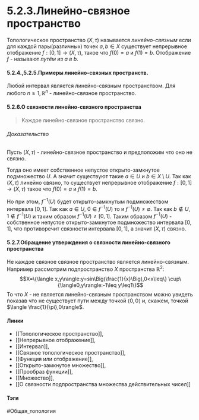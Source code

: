 # 5.2.3.Линейно-связное пространство
Топологическое пространство $(X,\tau)$ называется *линейно-связным* если для каждой пары(различных) точек $a,b\in X$ существует непрерывное отображение $f:[0,1]\rightarrow(X,\tau)$, такое что $f(0)=a$ и $f(1)=b$. Отображение $f$ - называют *путём из $a$ в $b$*.

#### 5.2.4.,5.2.5.Примеры линейно-связных пространств.
Любой интервал является линейно-связным пространством.
Для любого $n\geq1,\mathbb{R}^{n}$ - линейно-связное пространство.

#### 5.2.6.О связности линейно-связного пространства
>Каждое линейно-связное пространство связно.
###### Доказательство
Пусть $(X,\tau)$ - линейно-связное пространство и предположим что оно не связно.

Тогда оно имеет собственное непустое открыто-замкнутое подмножество $U$. А значит существуют такие $a\in U$ и $b\in X\setminus U$. Так как $(X,\tau)$ линейно связно, то существует непрерывное отображение $f:[0,1]\to(X,\tau)$ такое что $f(0)=a$ и $f(1)=b$.

Но при этом, $f^{-1}(U)$ будет открыто-замкнутым подмножеством интервала $[0,1]$. Так как $a\in U$, $0\in f^{-1}(U)$ то и $f^{-1}(U)\ne\emptyset$. Так как $b\notin U$, $1\notin f^{-1}(U)$ и таким образом $f^{-1}(U)\ne[0,1]$. Таким образом $f^{-1}(U)$ - собственное непустое открыто-замкнутое подмножество интервала $[0,1]$, что противоречит связности интервала $[0,1]$, а значит $(X,\tau)$ связно.
#### 5.2.7.Обращение утверждения о связности линейно-связного пространства
Не каждое связное связное пространство является линейно-связным. Например рассмотрим подпространство $X$ пространства $\mathbb{R}^{2}$:$$X=\{\langle x,y\rangle:y=sin\Big(\frac{1}{x}\Big),0<x\leq\}
\cup\{\langle0,y\rangle:-1\leq y\leq1\}$$
То что $X$ - не является линейно-связным пространством можно увидеть показав что не существует пути между точкой $\langle 0,0\rangle$ и, скажем, точкой $\langle \frac{1}{\pi},0\rangle$.

#### Линки
- [[Топологическое пространство]],
- [[Непрерывное отображение]],
- [[Интервал]],
- [[Связное топологическое пространство]],
- [[Функция или отображение]],
- [[Открыто-замкнутое множество]],
- [[Прообраз функции]],
- [[Множество]],
- [[О связности подпространства множества действительных чисел]]
#### Тэги
 #Общая_топология 